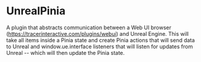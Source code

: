 # UnrealPinia
A plugin that abstracts communication between a Web UI browser (https://tracerinteractive.com/plugins/webui) and Unreal Engine.  This will take all items inside a Pinia state and create Pinia actions that will send data to Unreal and window.ue.interface listeners that will listen for updates from Unreal -- which will then update the Pinia state.
